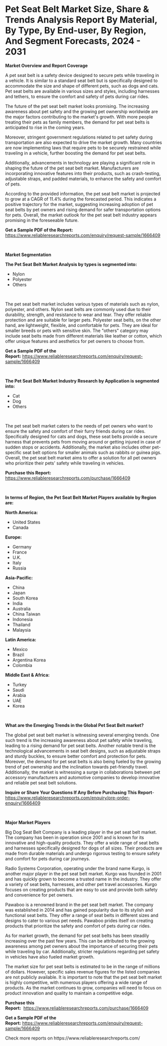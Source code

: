 <p><h1>Pet Seat Belt Market Size, Share & Trends Analysis Report By Material, By Type, By End-user, By Region, And Segment Forecasts, 2024 - 2031</h1></p><p><strong>Market Overview and Report Coverage</strong></p>
<p><p>A pet seat belt is a safety device designed to secure pets while traveling in a vehicle. It is similar to a standard seat belt but is specifically designed to accommodate the size and shape of different pets, such as dogs and cats. Pet seat belts are available in various sizes and styles, including harnesses and tethers, to ensure the comfort and safety of pets during car rides.</p><p>The future of the pet seat belt market looks promising. The increasing awareness about pet safety and the growing pet ownership worldwide are the major factors contributing to the market's growth. With more people treating their pets as family members, the demand for pet seat belts is anticipated to rise in the coming years.</p><p>Moreover, stringent government regulations related to pet safety during transportation are also expected to drive the market growth. Many countries are now implementing laws that require pets to be securely restrained while traveling in a vehicle, further boosting the demand for pet seat belts.</p><p>Additionally, advancements in technology are playing a significant role in shaping the future of the pet seat belt market. Manufacturers are incorporating innovative features into their products, such as crash-testing, adjustable straps, and padded materials, to enhance the safety and comfort of pets.</p><p>According to the provided information, the pet seat belt market is projected to grow at a CAGR of 11.4% during the forecasted period. This indicates a positive trajectory for the market, suggesting increasing adoption of pet seat belts by pet owners and rising demand for safer transportation options for pets. Overall, the market outlook for the pet seat belt industry appears promising in the foreseeable future.</p></p>
<p><strong>Get a Sample PDF of the Report:</strong> <a href="https://www.reliableresearchreports.com/enquiry/request-sample/1666409">https://www.reliableresearchreports.com/enquiry/request-sample/1666409</a></p>
<p>&nbsp;</p>
<p><strong>Market Segmentation</strong></p>
<p><strong>The Pet Seat Belt Market Analysis by types is segmented into:</strong></p>
<p><ul><li>Nylon</li><li>Polyester</li><li>Others</li></ul></p>
<p>&nbsp;</p>
<p><p>The pet seat belt market includes various types of materials such as nylon, polyester, and others. Nylon seat belts are commonly used due to their durability, strength, and resistance to wear and tear. They offer reliable protection and are suitable for larger pets. Polyester seat belts, on the other hand, are lightweight, flexible, and comfortable for pets. They are ideal for smaller breeds or pets with sensitive skin. The "others" category may include seat belts made from different materials like leather or cotton, which offer unique features and aesthetics for pet owners to choose from.</p></p>
<p><strong>Get a Sample PDF of the Report:</strong>&nbsp;<a href="https://www.reliableresearchreports.com/enquiry/request-sample/1666409">https://www.reliableresearchreports.com/enquiry/request-sample/1666409</a></p>
<p>&nbsp;</p>
<p><strong>The Pet Seat Belt Market Industry Research by Application is segmented into:</strong></p>
<p><ul><li>Cat</li><li>Dog</li><li>Others</li></ul></p>
<p>&nbsp;</p>
<p><p>The pet seat belt market caters to the needs of pet owners who want to ensure the safety and comfort of their furry friends during car rides. Specifically designed for cats and dogs, these seat belts provide a secure harness that prevents pets from moving around or getting injured in case of sudden stops or accidents. Additionally, the market also includes other pet-specific seat belt options for smaller animals such as rabbits or guinea pigs. Overall, the pet seat belt market aims to offer a solution for all pet owners who prioritize their pets' safety while traveling in vehicles.</p></p>
<p><strong>Purchase this Report:</strong>&nbsp; <a href="https://www.reliableresearchreports.com/purchase/1666409">https://www.reliableresearchreports.com/purchase/1666409</a></p>
<p>&nbsp;</p>
<p><strong>In terms of Region, the Pet Seat Belt Market Players available by Region are:</strong></p>
<p>
    <p> <strong> North America: </strong>
        <ul>
            <li>United States</li>
            <li>Canada</li>
        </ul>
        </p> 
    <p> <strong> Europe: </strong>
        <ul>
            <li>Germany</li>
            <li>France</li>
            <li>U.K.</li>
            <li>Italy</li>
            <li>Russia</li>
        </ul>
        </p> 
    <p> <strong> Asia-Pacific: </strong>
        <ul>
            <li>China</li>
            <li>Japan</li>
            <li>South Korea</li>
            <li>India</li>
            <li>Australia</li>
            <li>China Taiwan</li>
            <li>Indonesia</li>
            <li>Thailand</li>
            <li>Malaysia</li>
        </ul>
        </p> 
    <p> <strong> Latin America: </strong>
        <ul>
            <li>Mexico</li>
            <li>Brazil</li>
            <li>Argentina Korea</li>
            <li>Colombia</li>
        </ul>
        </p> 
    <p> <strong> Middle East & Africa: </strong>
        <ul>
            <li>Turkey</li>
            <li>Saudi</li>
            <li>Arabia</li>
            <li>UAE</li>
            <li>Korea</li>
        </ul>
    </p>
    </p>
<p>&nbsp;</p>
<p><strong>What are the Emerging Trends in the Global Pet Seat Belt market?</strong></p>
<p><p>The global pet seat belt market is witnessing several emerging trends. One such trend is the increasing awareness about pet safety while traveling, leading to a rising demand for pet seat belts. Another notable trend is the technological advancements in seat belt designs, such as adjustable straps and sturdy buckles, to ensure better comfort and protection for pets. Moreover, the demand for pet seat belts is also being fueled by the growing trend of pet ownership and the inclination towards pet-friendly travel. Additionally, the market is witnessing a surge in collaborations between pet accessory manufacturers and automotive companies to develop innovative and reliable pet seat belt solutions.</p></p>
<p><strong>Inquire or Share Your Questions If Any Before Purchasing This Report</strong>- <a href="https://www.reliableresearchreports.com/enquiry/pre-order-enquiry/1666409">https://www.reliableresearchreports.com/enquiry/pre-order-enquiry/1666409</a></p>
<p>&nbsp;</p>
<p><strong>Major Market Players</strong></p>
<p><p>Big Dog Seat Belt Company is a leading player in the pet seat belt market. The company has been in operation since 2001 and is known for its innovative and high-quality products. They offer a wide range of seat belts and harnesses specifically designed for dogs of all sizes. Their products are made from durable materials and undergo rigorous testing to ensure safety and comfort for pets during car journeys.</p><p>Radio Systems Corporation, operating under the brand name Kurgo, is another major player in the pet seat belt market. Kurgo was founded in 2001 and has quickly grown to become a trusted name in the industry. They offer a variety of seat belts, harnesses, and other pet travel accessories. Kurgo focuses on creating products that are easy to use and provide both safety and convenience for pet owners.</p><p>Pawaboo is a renowned brand in the pet seat belt market. The company was established in 2014 and has gained popularity due to its stylish and functional seat belts. They offer a range of seat belts in different sizes and designs to cater to various pet needs. Pawaboo prides itself on creating products that prioritize the safety and comfort of pets during car rides.</p><p>As for market growth, the demand for pet seat belts has been steadily increasing over the past few years. This can be attributed to the growing awareness among pet owners about the importance of securing their pets while traveling by car. Additionally, stricter regulations regarding pet safety in vehicles have also fueled market growth.</p><p>The market size for pet seat belts is estimated to be in the range of millions of dollars. However, specific sales revenue figures for the listed companies are not publicly available. It is important to note that the pet seat belt market is highly competitive, with numerous players offering a wide range of products. As the market continues to grow, companies will need to focus on product innovation and quality to maintain a competitive edge.</p></p>
<p><strong>Purchase this Report:</strong>&nbsp;&nbsp;<a href="https://www.reliableresearchreports.com/purchase/1666409">https://www.reliableresearchreports.com/purchase/1666409</a></p>
<p></p>
<p><strong>Get a Sample PDF of the Report:</strong>&nbsp;<a href="https://www.reliableresearchreports.com/enquiry/request-sample/1666409">https://www.reliableresearchreports.com/enquiry/request-sample/1666409</a></p>
<p>Check more reports on https://www.reliableresearchreports.com/</p>